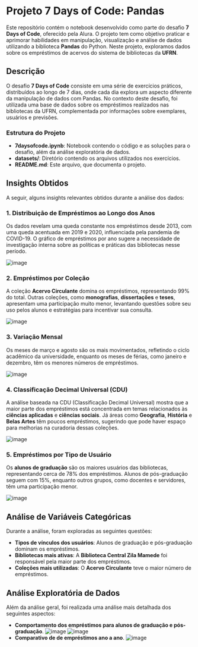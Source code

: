 # Projeto 7 Days of Code: Pandas

Este repositório contém o notebook desenvolvido como parte do desafio **7 Days of Code**, oferecido pela Alura. O projeto tem como objetivo praticar e aprimorar habilidades em manipulação, visualização e análise de dados utilizando a biblioteca **Pandas** do Python. Neste projeto, exploramos dados sobre os empréstimos de acervos do sistema de bibliotecas da **UFRN**.

## Descrição

O desafio **7 Days of Code** consiste em uma série de exercícios práticos, distribuídos ao longo de 7 dias, onde cada dia explora um aspecto diferente da manipulação de dados com Pandas. No contexto deste desafio, foi utilizada uma base de dados sobre os empréstimos realizados nas bibliotecas da UFRN, complementada por informações sobre exemplares, usuários e previsões.

### Estrutura do Projeto

- **7daysofcode.ipynb**: Notebook contendo o código e as soluções para o desafio, além da análise exploratória de dados.
- **datasets/**: Diretório contendo os arquivos utilizados nos exercícios.
- **README.md**: Este arquivo, que documenta o projeto.

## Insights Obtidos

A seguir, alguns insights relevantes obtidos durante a análise dos dados:

### 1. **Distribuição de Empréstimos ao Longo dos Anos**

Os dados revelam uma queda constante nos empréstimos desde 2013, com uma queda acentuada em 2019 e 2020, influenciada pela pandemia de COVID-19. O gráfico de empréstimos por ano sugere a necessidade de investigação interna sobre as políticas e práticas das bibliotecas nesse período.

![image](https://github.com/user-attachments/assets/dd9fa2d8-4ca3-49f7-88ff-d61d15233d91)

### 2. **Empréstimos por Coleção**

A coleção **Acervo Circulante** domina os empréstimos, representando 99% do total. Outras coleções, como **monografias**, **dissertações** e **teses**, apresentam uma participação muito menor, levantando questões sobre seu uso pelos alunos e estratégias para incentivar sua consulta.

![image](https://github.com/user-attachments/assets/546b0059-79db-4cd5-aff0-c1807eeb4fca)

### 3. **Variação Mensal**

Os meses de março e agosto são os mais movimentados, refletindo o ciclo acadêmico da universidade, enquanto os meses de férias, como janeiro e dezembro, têm os menores números de empréstimos.

![image](https://github.com/user-attachments/assets/4cc74859-651d-4786-b4fb-774860585ecd)

### 4. **Classificação Decimal Universal (CDU)**

A análise baseada na CDU (Classificação Decimal Universal) mostra que a maior parte dos empréstimos está concentrada em temas relacionados às **ciências aplicadas** e **ciências sociais**. Já áreas como **Geografia**, **História** e **Belas Artes** têm poucos empréstimos, sugerindo que pode haver espaço para melhorias na curadoria dessas coleções.

![image](https://github.com/user-attachments/assets/e561bf02-c13c-4726-8800-d93f801398be)

### 5. **Empréstimos por Tipo de Usuário**
Os **alunos de graduação** são os maiores usuários das bibliotecas, representando cerca de 78% dos empréstimos. Alunos de pós-graduação seguem com 15%, enquanto outros grupos, como docentes e servidores, têm uma participação menor.

![image](https://github.com/user-attachments/assets/1fce65f0-3c0b-4930-907d-26ed53ce8743)

## Análise de Variáveis Categóricas

Durante a análise, foram exploradas as seguintes questões:

- **Tipos de vínculos dos usuários**: Alunos de graduação e pós-graduação dominam os empréstimos.
- **Bibliotecas mais ativas**: A **Biblioteca Central Zila Mamede** foi responsável pela maior parte dos empréstimos.
- **Coleções mais utilizadas**: O **Acervo Circulante** teve o maior número de empréstimos.

## Análise Exploratória de Dados

Além da análise geral, foi realizada uma análise mais detalhada dos seguintes aspectos:

- **Comportamento dos empréstimos para alunos de graduação e pós-graduação**.
 ![image](https://github.com/user-attachments/assets/cca17789-c210-4ddf-b8da-a20e04c0c382)
  ![image](https://github.com/user-attachments/assets/50d0c8c0-6f98-4ec1-a7e8-f81625698d80)
- **Comparativo de de empréstimos ano a ano**.
  ![image](https://github.com/user-attachments/assets/c3987dfb-07d1-4a75-821c-04bc2b99ff2d)


